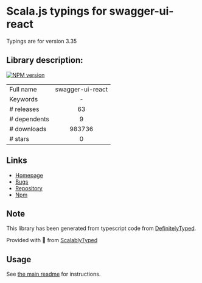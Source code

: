 
# Scala.js typings for swagger-ui-react

Typings are for version 3.35

## Library description:
[![NPM version](https://badge.fury.io/js/swagger-ui-react.svg)](http://badge.fury.io/js/swagger-ui-react)

|                    |                 |
| ------------------ | :-------------: |
| Full name          | swagger-ui-react |
| Keywords           | - |
| # releases         | 63 |
| # dependents       | 9 |
| # downloads        | 983736 |
| # stars            | 0 |

## Links
- [Homepage](https://github.com/swagger-api/swagger-ui)
- [Bugs](https://github.com/swagger-api/swagger-ui/issues)
- [Repository](https://github.com/swagger-api/swagger-ui)
- [Npm](https://www.npmjs.com/package/swagger-ui-react)
    


## Note
This library has been generated from typescript code from [DefinitelyTyped](https://definitelytyped.org).

Provided with :purple_heart: from [ScalablyTyped](https://github.com/oyvindberg/ScalablyTyped)

## Usage
See [the main readme](../../readme.md) for instructions.


